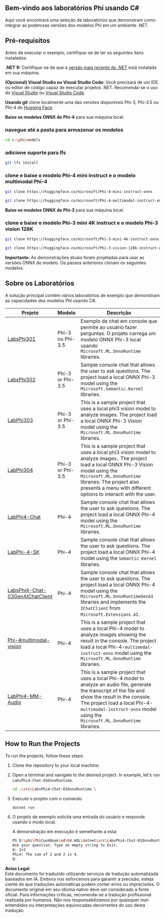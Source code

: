 ## Bem-vindo aos laboratórios Phi usando C#

Aqui você encontrará uma seleção de laboratórios que demonstram como integrar as poderosas versões dos modelos Phi em um ambiente .NET.

## Pré-requisitos

Antes de executar o exemplo, certifique-se de ter os seguintes itens instalados:

**.NET 9:** Certifique-se de que a [versão mais recente do .NET](https://dotnet.microsoft.com/download/dotnet?WT.mc_id=aiml-137032-kinfeylo) está instalada em sua máquina.

**(Opcional) Visual Studio ou Visual Studio Code:** Você precisará de um IDE ou editor de código capaz de executar projetos .NET. Recomenda-se o uso do [Visual Studio](https://visualstudio.microsoft.com?WT.mc_id=aiml-137032-kinfeylo) ou [Visual Studio Code](https://code.visualstudio.com?WT.mc_id=aiml-137032-kinfeylo).

**Usando git** clone localmente uma das versões disponíveis Phi-3, Phi-3.5 ou Phi-4 do [Hugging Face](https://huggingface.co/collections/lokinfey/phi-4-family-679c6f234061a1ab60f5547c).

**Baixe os modelos ONNX do Phi-4** para sua máquina local:

### navegue até a pasta para armazenar os modelos

```bash
cd c:\phi\models
```

### adicione suporte para lfs

```bash
git lfs install 
```

### clone e baixe o modelo Phi-4 mini instruct e o modelo multimodal Phi-4

```bash
git clone https://huggingface.co/microsoft/Phi-4-mini-instruct-onnx

git clone https://huggingface.co/microsoft/Phi-4-multimodal-instruct-onnx
```

**Baixe os modelos ONNX do Phi-3** para sua máquina local:

### clone e baixe o modelo Phi-3 mini 4K instruct e o modelo Phi-3 vision 128K

```bash
git clone https://huggingface.co/microsoft/Phi-3-mini-4k-instruct-onnx

git clone https://huggingface.co/microsoft/Phi-3-vision-128k-instruct-onnx-cpu
```

**Importante:** As demonstrações atuais foram projetadas para usar as versões ONNX do modelo. Os passos anteriores clonam os seguintes modelos.

## Sobre os Laboratórios

A solução principal contém vários laboratórios de exemplo que demonstram as capacidades dos modelos Phi usando C#.

| Projeto | Modelo | Descrição |
| ------------ | -----------| ----------- |
| [LabsPhi301](../../../../../md/04.HOL/dotnet/src/LabsPhi301) | Phi-3 ou Phi-3.5 | Exemplo de chat em console que permite ao usuário fazer perguntas. O projeto carrega um modelo ONNX Phi-3 local usando `Microsoft.ML.OnnxRuntime` libraries. |
| [LabsPhi302](../../../../../md/04.HOL/dotnet/src/LabsPhi302) | Phi-3 or Phi-3.5 | Sample console chat that allows the user to ask questions. The project load a local ONNX Phi-3 model using the `Microsoft.Semantic.Kernel` libraries. |
| [LabPhi303](../../../../../md/04.HOL/dotnet/src/LabsPhi303) | Phi-3 or Phi-3.5 | This is a sample project that uses a local phi3 vision model to analyze images. The project load a local ONNX Phi-3 Vision model using the `Microsoft.ML.OnnxRuntime` libraries. |
| [LabPhi304](../../../../../md/04.HOL/dotnet/src/LabsPhi304) | Phi-3 or Phi-3.5 | This is a sample project that uses a local phi3 vision model to analyze images.. The project load a local ONNX Phi-3 Vision model using the `Microsoft.ML.OnnxRuntime` libraries. The project also presents a menu with different options to interacti with the user. | 
| [LabPhi4-Chat](../../../../../md/04.HOL/dotnet/src/LabsPhi4-Chat-01OnnxRuntime) | Phi-4 | Sample console chat that allows the user to ask questions. The project load a local ONNX Phi-4 model using the `Microsoft.ML.OnnxRuntime` libraries. |
| [LabPhi-4-SK](../../../../../md/04.HOL/dotnet/src/LabsPhi4-Chat-02SK) | Phi-4 | Sample console chat that allows the user to ask questions. The project load a local ONNX Phi-4 model using the `Semantic Kernel` libraries. |
| [LabsPhi4-Chat-03GenAIChatClient](../../../../../md/04.HOL/dotnet/src/LabsPhi4-Chat-03GenAIChatClient) | Phi-4 | Sample console chat that allows the user to ask questions. The project load a local ONNX Phi-4 model using the `Microsoft.ML.OnnxRuntimeGenAI` libraries and implements the `IChatClient` from `Microsoft.Extensions.AI`. |
| [Phi-4multimodal-vision](../../../../../md/04.HOL/dotnet/src/LabsPhi4-MultiModal-01Images) | Phi-4 | This is a sample project that uses a local Phi-4 model to analyze images showing the result in the console. The project load a local Phi-4-`multimodal-instruct-onnx` model using the `Microsoft.ML.OnnxRuntime` libraries. |
| [LabPhi4-MM-Audio](../../../../../md/04.HOL/dotnet/src/LabsPhi4-MultiModal-02Audio) | Phi-4 |This is a sample project that uses a local Phi-4 model to analyze an audio file, generate the transcript of the file and show the result in the console. The project load a local Phi-4-`multimodal-instruct-onnx` model using the `Microsoft.ML.OnnxRuntime` libraries. |

## How to Run the Projects

To run the projects, follow these steps:

1. Clone the repository to your local machine.

1. Open a terminal and navigate to the desired project. In example, let's run `LabsPhi4-Chat-01OnnxRuntime`.

    ```bash
    cd .\src\LabsPhi4-Chat-01OnnxRuntime \
    ```

1. Execute o projeto com o comando

    ```bash
    dotnet run
    ```

1. O projeto de exemplo solicita uma entrada do usuário e responde usando o modo local.

   A demonstração em execução é semelhante a esta:

   ```bash
   PS D:\phi\PhiCookBook\md\04.HOL\dotnet\src\LabsPhi4-Chat-01OnnxRuntime> dotnet run
   Ask your question. Type an empty string to Exit.
   Q: 2+2
   Phi4: The sum of 2 and 2 is 4.
   Q:
   ```

**Aviso Legal**:  
Este documento foi traduzido utilizando serviços de tradução automatizada baseados em IA. Embora nos esforcemos para garantir a precisão, esteja ciente de que traduções automáticas podem conter erros ou imprecisões. O documento original em seu idioma nativo deve ser considerado a fonte oficial. Para informações críticas, recomenda-se a tradução profissional realizada por humanos. Não nos responsabilizamos por quaisquer mal-entendidos ou interpretações equivocadas decorrentes do uso desta tradução.